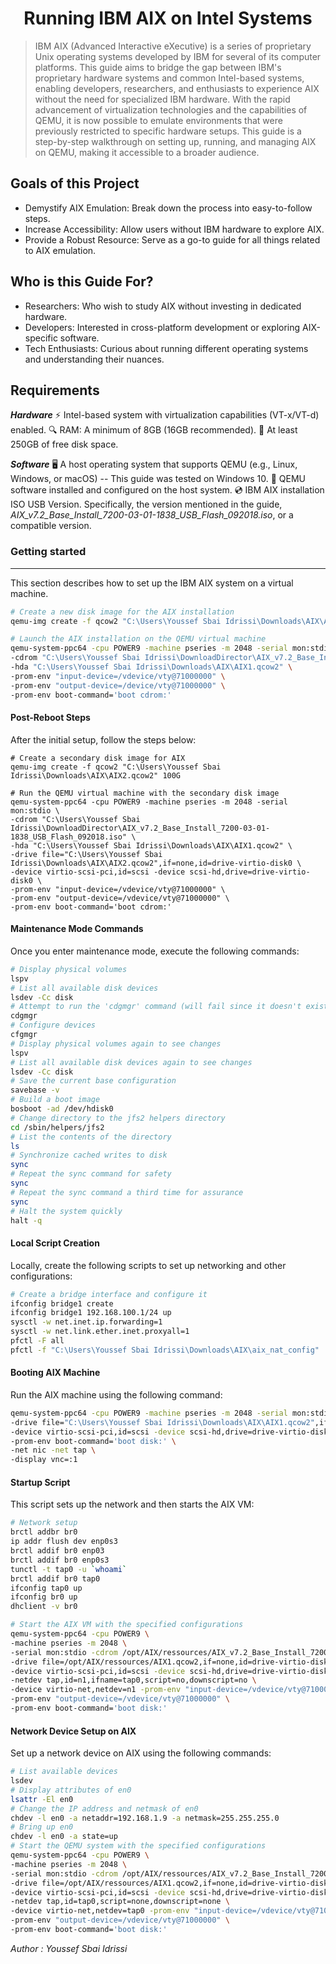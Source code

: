 <h1 align="center">
Running IBM AIX on Intel Systems
</h1>

> IBM AIX (Advanced Interactive eXecutive) is a series of proprietary Unix operating systems developed by IBM for several of its computer platforms.
> This guide aims to bridge the gap between IBM's proprietary hardware systems and common Intel-based systems, enabling developers, researchers, and enthusiasts to experience AIX without the need for specialized IBM hardware.
> With the rapid advancement of virtualization technologies and the capabilities of QEMU, it is now possible to emulate environments that were previously restricted to specific hardware setups.
> This guide is a step-by-step walkthrough on setting up, running, and managing AIX on QEMU, making it accessible to a broader audience.

## Goals of this Project
- Demystify AIX Emulation: Break down the process into easy-to-follow steps.
- Increase Accessibility: Allow users without IBM hardware to explore AIX.
- Provide a Robust Resource: Serve as a go-to guide for all things related to AIX emulation.
## Who is this Guide For?
- Researchers: Who wish to study AIX without investing in dedicated hardware.
- Developers: Interested in cross-platform development or exploring AIX-specific software.
- Tech Enthusiasts: Curious about running different operating systems and understanding their nuances.

## Requirements 
***Hardware***
⚡️   Intel-based system with virtualization capabilities (VT-x/VT-d) enabled.
🔍  RAM: A minimum of 8GB (16GB recommended).
💾  At least 250GB of free disk space.

***Software***
🖥️  A host operating system that supports QEMU (e.g., Linux, Windows, or macOS) -- This guide was tested on Windows 10.
🔧  QEMU software installed and configured on the host system.
💿  IBM AIX installation ISO USB Version. Specifically, the version mentioned in the guide, *AIX_v7.2_Base_Install_7200-03-01-1838_USB_Flash_092018.iso*, or a compatible version.

### Getting started
--- 
This section describes how to set up the IBM AIX system on a virtual machine.
```bash
# Create a new disk image for the AIX installation
qemu-img create -f qcow2 "C:\Users\Youssef Sbai Idrissi\Downloads\AIX\AIX1.qcow2" 100G

# Launch the AIX installation on the QEMU virtual machine
qemu-system-ppc64 -cpu POWER9 -machine pseries -m 2048 -serial mon:stdio \
-cdrom "C:\Users\Youssef Sbai Idrissi\DownloadDirector\AIX_v7.2_Base_Install_7200-03-01-1838_USB_Flash_092018.iso" \
-hda "C:\Users\Youssef Sbai Idrissi\Downloads\AIX\AIX1.qcow2" \
-prom-env "input-device=/vdevice/vty@71000000" \
-prom-env "output-device=/device/vty@71000000" \
-prom-env boot-command='boot cdrom:'
```
#### Post-Reboot Steps
After the initial setup, follow the steps below:
```
# Create a secondary disk image for AIX
qemu-img create -f qcow2 "C:\Users\Youssef Sbai Idrissi\Downloads\AIX\AIX2.qcow2" 100G

# Run the QEMU virtual machine with the secondary disk image
qemu-system-ppc64 -cpu POWER9 -machine pseries -m 2048 -serial mon:stdio \
-cdrom "C:\Users\Youssef Sbai Idrissi\DownloadDirector\AIX_v7.2_Base_Install_7200-03-01-1838_USB_Flash_092018.iso" \
-hda "C:\Users\Youssef Sbai Idrissi\Downloads\AIX\AIX1.qcow2" \
-drive file="C:\Users\Youssef Sbai Idrissi\Downloads\AIX\AIX2.qcow2",if=none,id=drive-virtio-disk0 \
-device virtio-scsi-pci,id=scsi -device scsi-hd,drive=drive-virtio-disk0 \
-prom-env "input-device=/vdevice/vty@71000000" \
-prom-env "output-device=/vdevice/vty@71000000" \
-prom-env boot-command='boot cdrom:'
```
#### Maintenance Mode Commands
Once you enter maintenance mode, execute the following commands:
```bash
# Display physical volumes
lspv
# List all available disk devices
lsdev -Cc disk
# Attempt to run the 'cdgmgr' command (will fail since it doesn't exist)
cdgmgr
# Configure devices
cfgmgr
# Display physical volumes again to see changes
lspv
# List all available disk devices again to see changes
lsdev -Cc disk
# Save the current base configuration
savebase -v
# Build a boot image
bosboot -ad /dev/hdisk0
# Change directory to the jfs2 helpers directory
cd /sbin/helpers/jfs2
# List the contents of the directory
ls
# Synchronize cached writes to disk
sync
# Repeat the sync command for safety
sync
# Repeat the sync command a third time for assurance
sync
# Halt the system quickly
halt -q
```
#### Local Script Creation
Locally, create the following scripts to set up networking and other configurations:
```bash
# Create a bridge interface and configure it
ifconfig bridge1 create
ifconfig bridge1 192.168.100.1/24 up
sysctl -w net.inet.ip.forwarding=1
sysctl -w net.link.ether.inet.proxyall=1
pfctl -F all
pfctl -f "C:\Users\Youssef Sbai Idrissi\Downloads\AIX\aix_nat_config"
```
#### Booting AIX Machine
Run the AIX machine using the following command:
```bash
qemu-system-ppc64 -cpu POWER9 -machine pseries -m 2048 -serial mon:stdio \
-drive file="C:\Users\Youssef Sbai Idrissi\Downloads\AIX\AIX1.qcow2",if=none,id=drive-virtio-disk0 \
-device virtio-scsi-pci,id=scsi -device scsi-hd,drive=drive-virtio-disk0 \
-prom-env boot-command='boot disk:' \
-net nic -net tap \
-display vnc=:1
```
#### Startup Script
This script sets up the network and then starts the AIX VM:
```bash
# Network setup
brctl addbr br0
ip addr flush dev enp0s3
brctl addif br0 enp03
brctl addif br0 enp0s3
tunctl -t tap0 -u `whoami`
brctl addif br0 tap0
ifconfig tap0 up
ifconfig br0 up
dhclient -v br0

# Start the AIX VM with the specified configurations
qemu-system-ppc64 -cpu POWER9 \
-machine pseries -m 2048 \
-serial mon:stdio -cdrom /opt/AIX/ressources/AIX_v7.2_Base_Install_7200-03-01-1838_USB_Flash_092018.iso \
-drive file=/opt/AIX/ressources/AIX1.qcow2,if=none,id=drive-virtio-disk0 \
-device virtio-scsi-pci,id=scsi -device scsi-hd,drive=drive-virtio-disk0 \
-netdev tap,id=n1,ifname=tap0,script=no,downscript=no \
-device virtio-net,netdev=n1 -prom-env "input-device=/vdevice/vty@71000000" \
-prom-env "output-device=/vdevice/vty@71000000" \
-prom-env boot-command='boot disk:'
```
#### Network Device Setup on AIX
Set up a network device on AIX using the following commands:
```bash
# List available devices
lsdev
# Display attributes of en0
lsattr -El en0
# Change the IP address and netmask of en0
chdev -l en0 -a netaddr=192.168.1.9 -a netmask=255.255.255.0
# Bring up en0
chdev -l en0 -a state=up
# Start the QEMU system with the specified configurations
qemu-system-ppc64 -cpu POWER9 \
-machine pseries -m 2048 \
-serial mon:stdio -cdrom /opt/AIX/ressources/AIX_v7.2_Base_Install_7200-03-01-1838_USB_Flash_092018.iso \
-drive file=/opt/AIX/ressources/AIX1.qcow2,if=none,id=drive-virtio-disk0 \
-device virtio-scsi-pci,id=scsi -device scsi-hd,drive=drive-virtio-disk0 \
-netdev tap,id=tap0,script=none,downscript=none \
-device virtio-net,netdev=tap0 -prom-env "input-device=/vdevice/vty@71000000" \
-prom-env "output-device=/vdevice/vty@71000000" \
-prom-env boot-command='boot disk:'
```
*Author : Youssef Sbai Idrissi*
